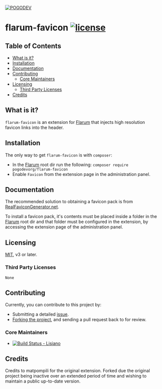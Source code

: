 [![POGODEV](https://github.com/pogodevorg/assets/blob/master/img/logo-github.png)](https://pogodev.org)

# flarum-favicon [![license](https://img.shields.io/github/license/pogodevorg/flarum-ext-favicon.svg?maxAge=2592000?style=flat-square)](https://github.com/pogodevorg/flarum-ext-favicon/blob/master/LICENSE)

## Table of Contents

* [What is it?](#what-is-it)
* [Installation](#installation)
* [Documentation](#documentation)
* [Contributing](#contributing)
  * [Core Maintainers](#core-maintainers)
* [Licensing](#licensing)
  * [Third Party Licenses](#third-party-licenses)
* [Credits](#credits)

## What is it?
`flarum-favicon` is an extension for [Flarum](https://github.com/flarum/core) that injects high resolution favicon links into the header.

## Installation
The only way to get `flarum-favicon` is with `composer`:
* In the [Flarum](https://github.com/flarum/core) root dir run the following:
```composer require pogodevorg/flarum-favicon```
* Enable `Favicon` from the extension page in the administration panel.

## Documentation
The recommended solution to obtaining a favicon pack is from [RealFaviconGenerator.net](https://realfavicongenerator.net/).

To install a favicon pack, it's contents must be placed inside a folder in the [Flarum](https://github.com/flarum/core) root dir and that folder must be configured in the extension, by accessing the extension page of the administration panel.

## Licensing
[MIT](https://github.com/pogodevorg/flarum-ext-favicon/blob/master/LICENSE), v3 or later.

### Third Party Licenses
    None

## Contributing
Currently, you can contribute to this project by:
* Submitting a detailed [issue](https://github.com/pogodevorg/flarum-ext-favicon/issues/new).
* [Forking the project](https://github.com/pogodevorg/flarum-ext-favicon/fork), and sending a pull request back to for review.

### Core Maintainers

* [![Build Status](https://github.com/lisiano.png?size=36) - Lisiano](https://github.com/lisiano)

## Credits

Credits to matpompili for the original extension.
Forked due the original project being inactive over an extended period of time and wishing to maintain a public up-to-date version.
